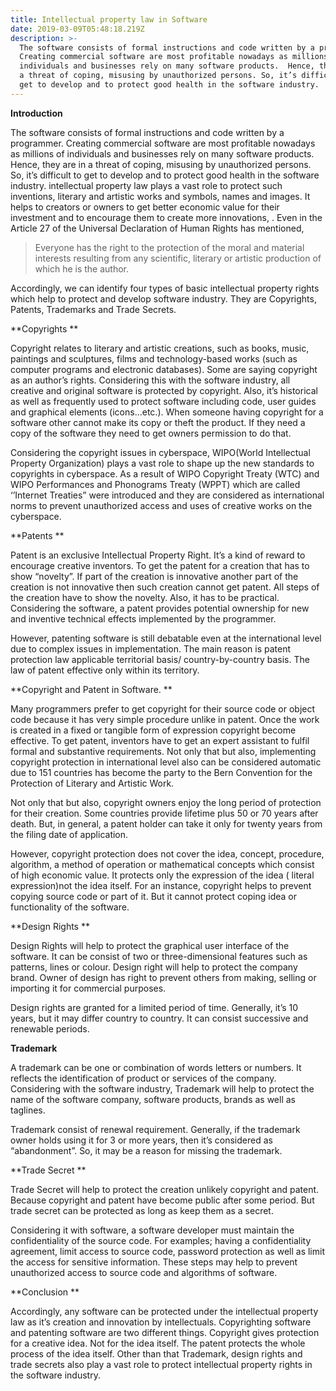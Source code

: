 ```yaml
---
title: Intellectual property law in Software
date: 2019-03-09T05:48:18.219Z
description: >-
  The software consists of formal instructions and code written by a programmer.
  Creating commercial software are most profitable nowadays as millions of
  individuals and businesses rely on many software products.  Hence, they are in
  a threat of coping, misusing by unauthorized persons. So, it’s difficult to
  get to develop and to protect good health in the software industry.
---
```

**Introduction**

The software consists of formal instructions and code written by a programmer. Creating commercial software are most profitable nowadays as millions of individuals and businesses rely on many software products.  Hence, they are in a threat of coping, misusing by unauthorized persons. So, it’s difficult to get to develop and to protect good health in the software industry.  intellectual property law plays a vast role to protect such inventions, literary and artistic works and symbols, names and images. It helps to creators or owners to get better economic value for their investment and to encourage them to create more innovations, . Even in the Article 27 of the Universal Declaration of Human Rights has mentioned, 

> Everyone has the right to the protection of the moral and material interests resulting from any scientific, literary or artistic production of which he is the author.

Accordingly, we can identify four types of basic intellectual property rights which help to protect and develop software industry. They are Copyrights, Patents, Trademarks and Trade Secrets.  

**Copyrights **

Copyright relates to literary and artistic creations, such as books, music, paintings and sculptures, films and technology-based works (such as computer programs and electronic databases). Some are saying copyright as an author’s rights. Considering this with the software industry, all creative and original software is protected by copyright. Also, it’s historical as well as frequently used to protect software including code, user guides and graphical elements (icons...etc.). When someone having copyright for a software other cannot make its copy or theft the product. If they need a copy of the software they need to get owners permission to do that.

Considering the copyright issues in cyberspace, WIPO(World Intellectual Property Organization) plays a vast role to shape up the new standards to copyrights in cyberspace. As a result of WIPO Copyright Treaty (WTC) and WIPO Performances and Phonograms Treaty (WPPT) which are called ‘’Internet Treaties” were introduced and they are considered as international norms to prevent unauthorized access and uses of creative works on the cyberspace.  

**Patents **

Patent is an exclusive Intellectual Property Right. It’s a kind of reward to encourage creative inventors. To get the patent for a creation that has to show “novelty”. If part of the creation is innovative another part of the creation is not innovative then such creation cannot get patent. All steps of the creation have to show the novelty. Also, it has to be practical. Considering the software, a patent provides potential ownership for new and inventive technical effects implemented by the programmer.  

However, patenting software is still debatable even at the international level due to complex issues in implementation. The main reason is patent protection law applicable territorial basis/ country-by-country basis. The law of patent effective only within its territory. 

**Copyright and Patent in Software. **

Many programmers prefer to get copyright for their source code or object code because it has very simple procedure unlike in patent. Once the work is created in a fixed or tangible form of expression copyright become effective. To get patent, inventors have to get an expert assistant to fulfil formal and substantive requirements. Not only that but also, implementing copyright protection in international level also can be considered automatic due to 151 countries has become the party to the Bern Convention for the Protection of Literary and Artistic Work.  

Not only that but also, copyright owners enjoy the long period of protection for their creation. Some countries provide lifetime plus 50 or 70 years after death. But, in general, a patent holder can take it only for twenty years from the filing date of application.  

However, copyright protection does not cover the idea, concept, procedure, algorithm, a method of operation or mathematical concepts which consist of high economic value. It protects only the expression of the idea ( literal expression)not the idea itself. For an instance, copyright helps to prevent copying source code or part of it. But it cannot protect coping idea or functionality of the software. 

**Design Rights **

Design Rights will help to protect the graphical user interface of the software. It can be consist of two or three-dimensional features such as patterns, lines or colour. Design right will help to protect the company brand. Owner of design has right to prevent others from making, selling or importing it for commercial purposes.  

Design rights are granted for a limited period of time. Generally, it’s 10 years, but it may differ country to country. It can consist successive and renewable periods. 

**Trademark**

 A trademark can be one or combination of words letters or numbers. It reflects the identification of product or services of the company. Considering with the software industry, Trademark will help to protect the name of the software company, software products, brands as well as taglines.  

Trademark consist of renewal requirement. Generally, if the trademark owner holds using it for 3 or more years, then it’s considered as “abandonment”. So, it may be a reason for missing the trademark. 

**Trade Secret **

Trade Secret will help to protect the creation unlikely copyright and patent. Because copyright and patent have become public after some period. But trade secret can be protected as long as keep them as a secret.  

Considering it with software, a software developer must maintain the confidentiality of the source code. For examples; having a confidentiality agreement, limit access to source code, password protection as well as limit the access for sensitive information. These steps may help to prevent unauthorized access to source code and algorithms of software. 

**Conclusion **

Accordingly, any software can be protected under the intellectual property law as it’s creation and innovation by intellectuals. Copyrighting software and patenting software are two different things. Copyright gives protection for a creative idea. Not for the idea itself. The patent protects the whole process of the idea itself. Other than that Trademark, design rights and trade secrets also play a vast role to protect intellectual property rights in the software industry.
